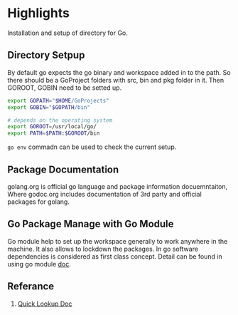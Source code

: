 # Highlights

Installation and setup of directory for Go.

## Directory Setpup

By default go expects the go binary and workspace added in to the path. So there should be a GoProject folders with src, bin and pkg folder in it. Then GOROOT, GOBIN need to be setted up.

```bash
export GOPATH="$HOME/GoProjects"
export GOBIN="$GOPATH/bin"

# depends on the operating system
export GOROOT=/usr/local/go/
export PATH=$PATH:$GOROOT/bin
```

`go env` commadn can be used to check the current setup.

## Package Documentation

golang.org is official go language and package information docuemntaiton, Where godoc.org includes documentation of 3rd party and official packages for golang.

## Go Package Manage with Go Module

Go module help to set up the workspace generally to work anywhere in the machine. It also allows to lockdown the packages. In go software dependencies is considered as first class concept. Detail can be found in using go module
[doc](https://blog.golang.org/using-go-modules).

## Referance

1. [Quick Lookup Doc](https://docs.google.com/document/d/1ckYpi6hcRkaBUEk975f54oGsHYHu7GhzOk7-nOrkNxo/edit)
